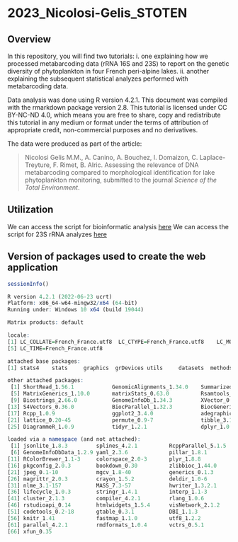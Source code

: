 
<!-- README.md is generated from README.Rmd. Please edit that file -->

# 2023_Nicolosi-Gelis_STOTEN

## Overview

In this repository, you will find two tutorials:
i. one explaining how we processed metabarcoding data (rRNA 16S and 23S) to report on the genetic diversity of phytoplankton in four French peri-alpine lakes. 
ii. another explaining the subsequent statistical analyzes performed with metabarcoding data.

Data analysis was done using R version 4.2.1. This document was compiled with the rmarkdown package version 2.8. This tutorial is licensed under CC BY-NC-ND 4.0, which means you are free to share, copy and redistribute this tutorial in any medium or format under the terms of attribution of appropriate credit, non-commercial purposes and no derivatives.

The data were produced as part of the article:

>Nicolosi Gelis M.M., A. Canino, A. Bouchez, I. Domaizon, C. Laplace-Treyture, F. Rimet, B. Alric. Assessing the relevance of DNA metabarcoding compared to morphological identification for lake phytoplankton monitoring, submitted to the journal *Science of the Total Environment*.

## Utilization

We can access the script for bioinformatic analysis [here](https://raw.githack.com/benalric/2023_Nicolosi-Gelis_STOTEN/blob/main/DADA2_pipeline_phytoplankton_16S_23S.html)
We can access the script for 23S rRNA analyzes [here](https://raw.githack.com/benalric/2023_Nicolosi-Gelis_STOTEN/main/Statistical_analysis_phytoplankton.html)

## Version of packages used to create the web application
```r
sessionInfo()

R version 4.2.1 (2022-06-23 ucrt)
Platform: x86_64-w64-mingw32/x64 (64-bit)
Running under: Windows 10 x64 (build 19044)

Matrix products: default

locale:
[1] LC_COLLATE=French_France.utf8  LC_CTYPE=French_France.utf8    LC_MONETARY=French_France.utf8 LC_NUMERIC=C                  
[5] LC_TIME=French_France.utf8    

attached base packages:
[1] stats4    stats     graphics  grDevices utils     datasets  methods   base     

other attached packages:
 [1] ShortRead_1.56.1            GenomicAlignments_1.34.0    SummarizedExperiment_1.28.0 Biobase_2.58.0             
 [5] MatrixGenerics_1.10.0       matrixStats_0.63.0          Rsamtools_2.14.0            GenomicRanges_1.50.1       
 [9] Biostrings_2.66.0           GenomeInfoDb_1.34.3         XVector_0.38.0              IRanges_2.32.0             
[13] S4Vectors_0.36.0            BiocParallel_1.32.3         BiocGenerics_0.44.0         dada2_1.26.0               
[17] Rcpp_1.0.9                  ggplot2_3.4.0               adegraphics_1.0-16          vegan_2.6-4                
[21] lattice_0.20-45             permute_0.9-7               tibble_3.1.8                ade4_1.7-20                
[25] DiagrammeR_1.0.9            tidyr_1.2.1                 dplyr_1.0.10               

loaded via a namespace (and not attached):
 [1] jsonlite_1.8.3         splines_4.2.1          RcppParallel_5.1.5     sp_1.5-1               latticeExtra_0.6-30   
 [6] GenomeInfoDbData_1.2.9 yaml_2.3.6             pillar_1.8.1           glue_1.6.2             digest_0.6.30         
[11] RColorBrewer_1.1-3     colorspace_2.0-3       plyr_1.8.8             htmltools_0.5.3        Matrix_1.5-3          
[16] pkgconfig_2.0.3        bookdown_0.30          zlibbioc_1.44.0        purrr_0.3.5            scales_1.2.1          
[21] jpeg_0.1-10            mgcv_1.8-40            generics_0.1.3         withr_2.5.0            cli_3.4.1             
[26] magrittr_2.0.3         crayon_1.5.2           deldir_1.0-6           evaluate_0.18          fansi_1.0.3           
[31] nlme_3.1-157           MASS_7.3-57            hwriter_1.3.2.1        rsconnect_0.8.29       tools_4.2.1           
[36] lifecycle_1.0.3        stringr_1.4.1          interp_1.1-3           munsell_0.5.0          DelayedArray_0.24.0   
[41] cluster_2.1.3          compiler_4.2.1         rlang_1.0.6            grid_4.2.1             RCurl_1.98-1.9        
[46] rstudioapi_0.14        htmlwidgets_1.5.4      visNetwork_2.1.2       bitops_1.0-7           rmarkdown_2.18        
[51] codetools_0.2-18       gtable_0.3.1           DBI_1.1.3              reshape2_1.4.4         R6_2.5.1              
[56] knitr_1.41             fastmap_1.1.0          utf8_1.2.2             KernSmooth_2.23-20     stringi_1.7.8         
[61] parallel_4.2.1         rmdformats_1.0.4       vctrs_0.5.1            png_0.1-8              tidyselect_1.2.0      
[66] xfun_0.35          
```
